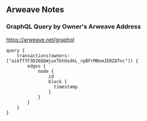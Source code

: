 ## Arweave Notes

### GraphQL Query by Owner's Arweave Address
https://arweave.net/graphql

```
query {
    transactions(owners:["aikTf7F3DZ6QbWjuxTbtHsdkL_rpBFrMNnmJERZ8Tnc"]) {
        edges {
            node {
                id
              	block {
                  timestamp
                }
            }
        }
    }
}
```
